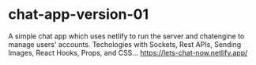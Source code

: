 # chat-app-version-01

A simple chat app which uses netlify to run the server and chatengine to manage users' accounts.
Techologies with Sockets, Rest APIs, Sending Images, React Hooks, Props, and CSS...
https://lets-chat-now.netlify.app/ 
